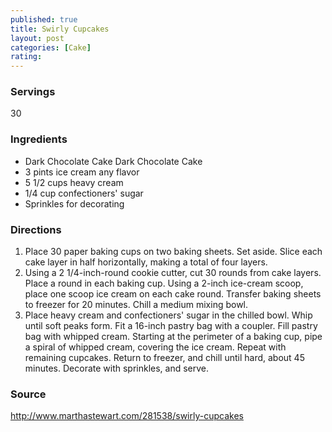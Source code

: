 ```yaml
---
published: true
title: Swirly Cupcakes
layout: post
categories: [Cake]
rating: 
---
```

### Servings
30

### Ingredients
- Dark Chocolate Cake Dark Chocolate Cake
- 3 pints ice cream any flavor
- 5 1/2 cups heavy cream
- 1/4 cup confectioners' sugar
- Sprinkles for decorating


### Directions
1. Place 30 paper baking cups on two baking sheets. Set aside. Slice each cake layer in half horizontally, making a total of four layers.
2. Using a 2 1/4-inch-round cookie cutter, cut 30 rounds from cake layers. Place a round in each baking cup. Using a 2-inch ice-cream scoop, place one scoop ice cream on each cake round. Transfer baking sheets to freezer for 20 minutes. Chill a medium mixing bowl.
3. Place heavy cream and confectioners' sugar in the chilled bowl. Whip until soft peaks form. Fit a 16-inch pastry bag with a coupler. Fill pastry bag with whipped cream. Starting at the perimeter of a baking cup, pipe a spiral of whipped cream, covering the ice cream. Repeat with remaining cupcakes. Return to freezer, and chill until hard, about 45 minutes. Decorate with sprinkles, and serve.

### Source
<a href="http://www.marthastewart.com/281538/swirly-cupcakes" target="new">http://www.marthastewart.com/281538/swirly-cupcakes</a>
